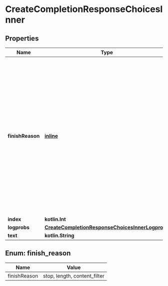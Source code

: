 
# CreateCompletionResponseChoicesInner

## Properties
Name | Type | Description | Notes
------------ | ------------- | ------------- | -------------
**finishReason** | [**inline**](#FinishReason) | The reason the model stopped generating tokens. This will be &#x60;stop&#x60; if the model hit a natural stop point or a provided stop sequence, &#x60;length&#x60; if the maximum number of tokens specified in the request was reached, or &#x60;content_filter&#x60; if content was omitted due to a flag from our content filters.  | 
**index** | **kotlin.Int** |  | 
**logprobs** | [**CreateCompletionResponseChoicesInnerLogprobs**](CreateCompletionResponseChoicesInnerLogprobs.md) |  | 
**text** | **kotlin.String** |  | 


<a id="FinishReason"></a>
## Enum: finish_reason
Name | Value
---- | -----
finishReason | stop, length, content_filter



